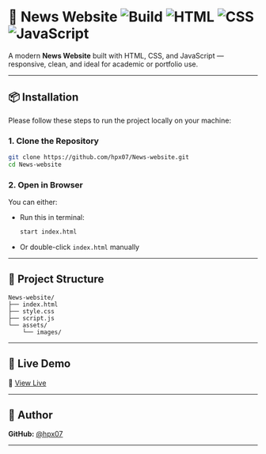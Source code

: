 # 📰 News Website ![Build](https://img.shields.io/badge/status-in%20progress-yellow) ![HTML](https://img.shields.io/badge/built%20with-HTML5-orange) ![CSS](https://img.shields.io/badge/styling-CSS3-blue) ![JavaScript](https://img.shields.io/badge/script-JavaScript-yellow)

A modern **News Website** built with HTML, CSS, and JavaScript — responsive, clean, and ideal for academic or portfolio use.

---

## 📦 Installation

Please follow these steps to run the project locally on your machine:

### 1. Clone the Repository

```bash
git clone https://github.com/hpx07/News-website.git
cd News-website
```

### 2. Open in Browser

You can either:
- Run this in terminal:
  ```bash
  start index.html
  ```
- Or double-click `index.html` manually

---

## 🧰 Project Structure

```plaintext
News-website/
├── index.html
├── style.css
├── script.js
└── assets/
    └── images/
```

---

## 🚀 Live Demo

🔗 [View Live](https://hpx07.github.io/news-website/)

---

## 🙋 Author

**GitHub:** [@hpx07](https://github.com/hpx07)  

---
